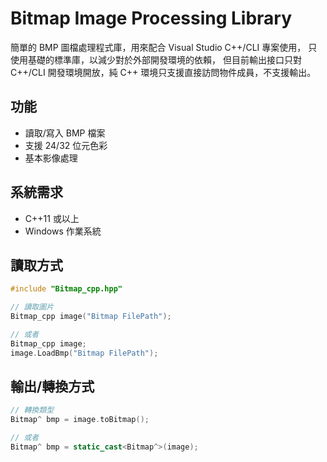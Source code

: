 # Bitmap Image Processing Library

簡單的 BMP 圖檔處理程式庫，用來配合 Visual Studio C++/CLI 專案使用，
只使用基礎的標準庫，以減少對於外部開發環境的依賴，
但目前輸出接口只對 C++/CLI 開發環境開放，純 C++ 環境只支援直接訪問物件成員，不支援輸出。

## 功能
- 讀取/寫入 BMP 檔案
- 支援 24/32 位元色彩
- 基本影像處理

## 系統需求
- C++11 或以上
- Windows 作業系統

## 讀取方式
```cpp
#include "Bitmap_cpp.hpp"

// 讀取圖片
Bitmap_cpp image("Bitmap FilePath");

// 或者
Bitmap_cpp image;
image.LoadBmp("Bitmap FilePath");
```

## 輸出/轉換方式
```cpp
// 轉換類型
Bitmap^ bmp = image.toBitmap();

// 或者
Bitmap^ bmp = static_cast<Bitmap^>(image);
```